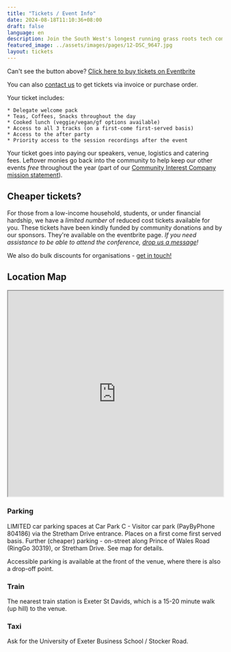 ```yaml
---
title: "Tickets / Event Info"
date: 2024-08-18T11:10:36+08:00
draft: false
language: en
description: Join the South West's longest running grass roots tech community
featured_image: ../assets/images/pages/12-DSC_9647.jpg
layout: tickets
---
```

<article class="post">

Can't see the button above? <a href="https://techexeter2024.eventbrite.co.uk" rel="noopener noreferrer" target="_blank">Click here to buy tickets on Eventbrite</a>

You can also <a href="/contact/">contact us</a> to get tickets via invoice or purchase order.

Your ticket includes:

    * Delegate welcome pack
    * Teas, Coffees, Snacks throughout the day
    * Cooked lunch (veggie/vegan/gf options available)
    * Access to all 3 tracks (on a first-come first-served basis)
    * Access to the after party
    * Priority access to the session recordings after the event

Your ticket goes into paying our speakers, venue, logistics and catering fees. Leftover monies go back into the community to help keep our other events <em>free</em> throughout the year (part of our <a href="https://techexeter.uk/about-us/" target="_blank">Community Interest Company mission statement</a>).

<h2>Cheaper tickets?</h2>

For those from a low-income household, students, or under financial hardship, we have a <em>limited number</em> of reduced cost tickets available for you. These tickets have been kindly funded by community donations and by our sponsors. They're available on the eventbrite page.
<em>If you need assistance to be able to attend the conference, <a href="/contact">drop us a message</a>!</em>

We also do bulk discounts for organisations -  <a href="/contact">get in touch!</a>


<h2>Location Map</h2>
<iframe src="https://www.google.com/maps/d/u/1/embed?mid=1VRYIr9TLHGEbd6QLzr6SlspgiSjE95w&ehbc=2E312F&noprof=1" width="100%" height="480"></iframe>

<h3>Parking</h3>

LIMITED car parking spaces at Car Park C - Visitor car park (PayByPhone 804186) via the Stretham Drive entrance. Places on a first come first served basis. Further (cheaper) parking - on-street along Prince of Wales Road (RingGo 30319), or Stretham Drive. See map for details.

Accessible parking is available at the front of the venue, where there is also a drop-off point.

<h3>Train</h3>

The nearest train station is Exeter St Davids, which is a 15-20 minute walk (up hill) to the venue.

<h3>Taxi</h3>

Ask for the University of Exeter Business School / Stocker Road.

</article>